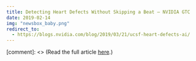 ```yaml
---
title: Detecting Heart Defects Without Skipping a Beat — NVIDIA GTC
date: 2019-02-14
img: "newsbox_baby.png"
redirect_to:
  - https://blogs.nvidia.com/blog/2019/03/21/ucsf-heart-defects-ai/
---
```


[comment]: <> (Read the full article [here](https://blogs.nvidia.com/blog/2019/03/21/ucsf-heart-defects-ai/).)
